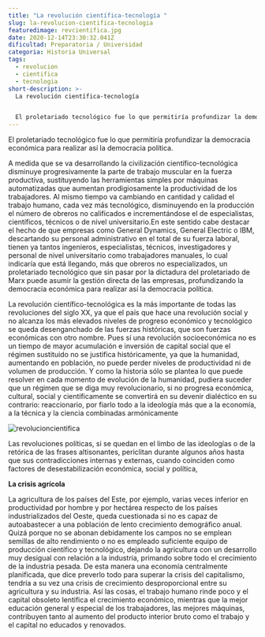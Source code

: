 ```yaml
---
title: "La revolución científica-tecnología "
slug: la-revolucion-cientifica-tecnologia
featuredimage: revcientifica.jpg
date: 2020-12-14T23:30:32.041Z
dificultad: Preparatoria / Universidad
categoria: Historia Universal
tags:
  - revolucion
  - cientifica
  - tecnologia
short-description: >-
  La revolución científica-tecnología 


  El proletariado tecnológico fue lo que permitiría profundizar la democracia económica para realizar así la democracia política.
---
```

El proletariado tecnológico fue lo que permitiría profundizar la democracia económica para realizar así la democracia política.

A medida que se va desarrollando la civilización científico-tecnológica disminuye progresivamente la parte de trabajo muscular en la fuerza productiva, sustituyendo las herramientas simples por máquinas automatizadas que aumentan prodigiosamente la productividad de los trabajadores. Al mismo tiempo va cambiando en cantidad y calidad el trabajo humano, cada vez más tecnológico, disminuyendo en la producción el número de obreros no calificados e incrementándose el de especialistas, científicos, técnicos o de nivel universitario.En este sentido cabe destacar el hecho de que empresas como General Dynamics, General Electric o IBM, descartando su personal administrativo en el total de su fuerza laboral, tienen ya tantos ingenieros, especialistas, técnicos, investigadores y personal de nivel universitario como trabajadores manuales, lo cual indicaría que está llegando, más que obreros no especializados, un proletariado tecnológico que sin pasar por la dictadura del proletariado de Marx puede asumir la gestión directa de las empresas, profundizando la democracia económica para realizar así la democracia política.

La revolución científico-tecnológica es la más importante de todas las revoluciones del siglo XX, ya que el país que hace una revolución social y no alcanza los más elevados niveles de progreso económico y tecnológico se queda desenganchado de las fuerzas históricas, que son fuerzas económicas con otro nombre. Pues sí una revolución socioeconómica no es un tiempo de mayor acumulación e inversión de capital social que el régimen sustituido no se justifica históricamente, ya que la humanidad, aumentando en población, no puede perder niveles de productividad ni de volumen de producción. Y como la historia sólo se plantea lo que puede resolver en cada momento de evolución de la humanidad, pudiera suceder que un régimen que se diga muy revolucionario, si no progresa económica, cultural, social y científicamente se convertirá en su devenir dialéctico en su contrario: reaccionario, por fiarlo todo a la ideología más que a la economía, a la técnica y la ciencia combinadas armónicamente

![revolucioncientifica](/assets/evolucioncientifica.jpg "revolucioncientifica")

Las revoluciones políticas, si se quedan en el limbo de las ideologías o de la retórica de las frases altisonantes, periclitan durante algunos años hasta que sus contradicciones internas y externas, cuando coinciden como factores de desestabilización económica, social y política,



**La crisis agrícola** 

La agricultura de los países del Este, por ejemplo, varias veces inferior en productividad por hombre y por hectárea respecto de los países industrializados del Oeste, queda cuestionada si no es capaz de autoabastecer a una población de lento crecimiento demográfico anual. Quizá porque no se abonan debidamente los campos no se emplean semillas de alto rendimiento o no es empleado suficiente equipo de producción científico y tecnológico, dejando la agricultura con un desarrollo muy desigual con relación a la industria, primando sobre todo el crecimiento de la industria pesada. De esta manera una economía centralmente planificada, que dice preverlo todo para superar la crisis del capitalismo, tendría a su vez una crisis de crecimiento desproporcional entre su agricultura y su industria. Así las cosas, el trabajo humano rinde poco y el capital obsoleto lentifica el crecimiento económico, mientras que la mejor educación general y especial de los trabajadores, las mejores máquinas, contribuyen tanto al aumento del producto interior bruto como el trabajo y el capital no educados y renovados.